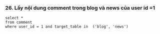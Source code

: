 ### 26. Lấy nội dung comment trong blog và news của user id =1
```mysql
select *
from comment
where user_id = 1 and target_table in  ('blog', 'news')
```
